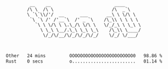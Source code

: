 <div align="center">
<pre><code>
 __    __                        ____      
/\ \  /\ \                      /\  _`\    
\ `\`\\/'/  __      ___       __\ \ \/\ \  
 `\ `\ /' /'__`\  /' _ `\    /\_\\ \ \ \ \ 
   `\ \ \/\ \ \.\_/\ \/\ \   \/_/_\ \ \_\ \
     \ \_\ \__/.\_\ \_\ \_\    /\_\\ \____/
      \/_/\/__/\/_/\/_/\/_/    \/_/ \/___/ 
                                           

</code></pre>

<!--START_SECTION:waka-->

```txt
Other   24 mins         OOOOOOOOOOOOOOOOOOOOOOOO0   98.86 %
Rust    0 secs          o........................   01.14 %
```

<!--END_SECTION:waka-->
